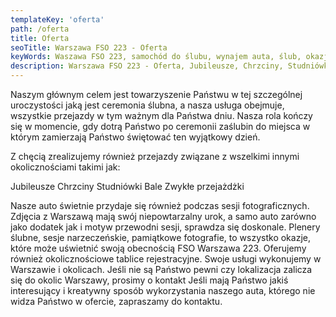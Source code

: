 ```yaml
---
templateKey: 'oferta'
path: /oferta
title: Oferta
seoTitle: Warszawa FSO 223 - Oferta
keyWords: Waszawa FSO 223, samochód do ślubu, wynajem auta, ślub, okazje
description: Warszawa FSO 223 - Oferta, Jubileusze, Chrzciny, Studniówki, Bale, Zwykłe przejażdżki
---
```

Naszym głównym celem jest towarzyszenie Państwu w tej szczególnej uroczystości jaką jest ceremonia ślubna, a nasza usługa obejmuje, wszystkie przejazdy w tym ważnym dla Państwa dniu. Nasza rola kończy się w momencie, gdy dotrą Państwo po ceremonii zaślubin do miejsca w którym zamierzają Państwo świętować ten wyjątkowy dzień.

Z chęcią zrealizujemy również przejazdy związane z wszelkimi innymi okolicznościami takimi jak:

Jubileusze
Chrzciny
Studniówki
Bale
Zwykłe przejażdżki

Nasze auto świetnie przydaje się również podczas sesji fotograficznych. Zdjęcia z Warszawą mają swój niepowtarzalny urok, a samo auto zarówno jako dodatek jak i motyw przewodni sesji, sprawdza się doskonale.
Plenery ślubne, sesje narzeczeńskie, pamiątkowe fotografie, to wszystko okazje, które może uświetnić swoją obecnością FSO Warszawa 223.
Oferujemy również okolicznościowe tablice rejestracyjne.
Swoje usługi wykonujemy w Warszawie i okolicach. Jeśli nie są Państwo pewni czy lokalizacja zalicza się do okolic Warszawy, prosimy o kontakt
Jeśli mają Państwo jakiś interesujący i kreatywny sposób wykorzystania naszego auta, którego nie widza Państwo w ofercie, zapraszamy do kontaktu.
